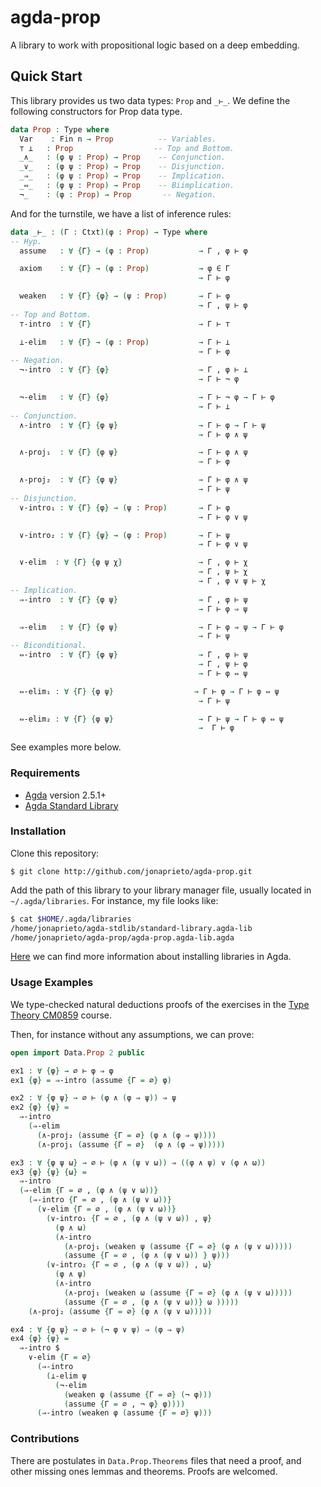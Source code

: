 # agda-prop
A library to work with propositional logic based on a deep embedding.

## Quick Start

This library provides us two data types: `Prop` and `_⊢_`.
We define the following constructors for Prop data type.

```agda
data Prop : Type where
  Var    : Fin n → Prop          -- Variables.
  ⊤ ⊥   : Prop                  -- Top and Bottom.
  _∧_   : (φ ψ : Prop) → Prop    -- Conjunction.
  _∨_   : (φ ψ : Prop) → Prop    -- Disjunction.
  _⇒_   : (φ ψ : Prop) → Prop    -- Implication.
  _⇔_   : (φ ψ : Prop) → Prop    -- Biimplication.
  ¬_    : (φ : Prop) → Prop       -- Negation.
```
And for the turnstile, we have a list of inference rules:

```agda
data _⊢_ : (Γ : Ctxt)(φ : Prop) → Type where
-- Hyp.
  assume   : ∀ {Γ} → (φ : Prop)           → Γ , φ ⊢ φ

  axiom    : ∀ {Γ} → (φ : Prop)           → φ ∈ Γ
                                          → Γ ⊢ φ

  weaken   : ∀ {Γ} {φ} → (ψ : Prop)       → Γ ⊢ φ
                                          → Γ , ψ ⊢ φ
-- Top and Bottom.
  ⊤-intro  : ∀ {Γ}                        → Γ ⊢ ⊤

  ⊥-elim   : ∀ {Γ} → (φ : Prop)           → Γ ⊢ ⊥
                                          → Γ ⊢ φ
-- Negation.
  ¬-intro  : ∀ {Γ} {φ}                    → Γ , φ ⊢ ⊥
                                          → Γ ⊢ ¬ φ

  ¬-elim   : ∀ {Γ} {φ}                    → Γ ⊢ ¬ φ → Γ ⊢ φ
                                          → Γ ⊢ ⊥
-- Conjunction.
  ∧-intro  : ∀ {Γ} {φ ψ}                  → Γ ⊢ φ → Γ ⊢ ψ
                                          → Γ ⊢ φ ∧ ψ

  ∧-proj₁  : ∀ {Γ} {φ ψ}                  → Γ ⊢ φ ∧ ψ
                                          → Γ ⊢ φ

  ∧-proj₂  : ∀ {Γ} {φ ψ}                  → Γ ⊢ φ ∧ ψ
                                          → Γ ⊢ ψ
-- Disjunction.
  ∨-intro₁ : ∀ {Γ} {φ} → (ψ : Prop)       → Γ ⊢ φ
                                          → Γ ⊢ φ ∨ ψ

  ∨-intro₂ : ∀ {Γ} {ψ} → (φ : Prop)       → Γ ⊢ ψ
                                          → Γ ⊢ φ ∨ ψ

  ∨-elim  : ∀ {Γ} {φ ψ χ}                 → Γ , φ ⊢ χ
                                          → Γ , ψ ⊢ χ
                                          → Γ , φ ∨ ψ ⊢ χ
-- Implication.
  ⇒-intro  : ∀ {Γ} {φ ψ}                  → Γ , φ ⊢ ψ
                                          → Γ ⊢ φ ⇒ ψ

  ⇒-elim   : ∀ {Γ} {φ ψ}                  → Γ ⊢ φ ⇒ ψ → Γ ⊢ φ
                                          → Γ ⊢ ψ
-- Biconditional.
  ⇔-intro  : ∀ {Γ} {φ ψ}                  → Γ , φ ⊢ ψ
                                          → Γ , ψ ⊢ φ
                                          → Γ ⊢ φ ⇔ ψ

  ⇔-elim₁ : ∀ {Γ} {φ ψ}                  → Γ ⊢ φ → Γ ⊢ φ ⇔ ψ
                                          → Γ ⊢ ψ

  ⇔-elim₂ : ∀ {Γ} {φ ψ}                   → Γ ⊢ ψ → Γ ⊢ φ ⇔ ψ
                                          →  Γ ⊢ φ
```

See examples more below.

### Requirements

* [Agda](https://github.com/agda/agda) version 2.5.1+
* [Agda Standard Library](https://github.com/agda/agda-stdlib/)

### Installation

Clone this repository:

```
$ git clone http://github.com/jonaprieto/agda-prop.git
```

Add the path of this library to your library manager file, usually
located in `~/.agda/libraries`. For instance, my file looks like:

```bash
$ cat $HOME/.agda/libraries
/home/jonaprieto/agda-stdlib/standard-library.agda-lib
/home/jonaprieto/agda-prop/agda-prop.agda-lib.agda
```

[Here](http://agda.readthedocs.io/en/latest/tools/package-system.html#installing-libraries)
we can find more information about installing libraries in Agda.

### Usage Examples

We type-checked natural deductions proofs of the exercises in the
[Type Theory CM0859](http://www1.eafit.edu.co/asr/courses/type-theory-CM0859/exercises.pdf)
course.

Then, for instance without any assumptions, we can prove:

```agda
open import Data.Prop 2 public

ex1 : ∀ {φ} → ∅ ⊢ φ ⇒ φ
ex1 {φ} = ⇒-intro (assume {Γ = ∅} φ)

ex2 : ∀ {φ ψ} → ∅ ⊢ (φ ∧ (φ ⇒ ψ)) ⇒ ψ
ex2 {φ} {ψ} =
  ⇒-intro
    (⇒-elim
      (∧-proj₂ (assume {Γ = ∅} (φ ∧ (φ ⇒ ψ))))
      (∧-proj₁ (assume {Γ = ∅}  (φ ∧ (φ ⇒ ψ)))))

ex3 : ∀ {φ ψ ω} → ∅ ⊢ (φ ∧ (ψ ∨ ω)) ⇒ ((φ ∧ ψ) ∨ (φ ∧ ω))
ex3 {φ} {ψ} {ω} =
  ⇒-intro
  (⇒-elim {Γ = ∅ , (φ ∧ (ψ ∨ ω))}
    (⇒-intro {Γ = ∅ , (φ ∧ (ψ ∨ ω))}
      (∨-elim {Γ = ∅ , (φ ∧ (ψ ∨ ω))}
        (∨-intro₁ {Γ = ∅ , (φ ∧ (ψ ∨ ω)) , ψ}
          (φ ∧ ω)
          (∧-intro
            (∧-proj₁ (weaken ψ (assume {Γ = ∅} (φ ∧ (ψ ∨ ω)))))
            (assume {Γ = ∅ , (φ ∧ (ψ ∨ ω)) } ψ)))
        (∨-intro₂ {Γ = ∅ , (φ ∧ (ψ ∨ ω)) , ω}
          (φ ∧ ψ)
          (∧-intro
            (∧-proj₁ (weaken ω (assume {Γ = ∅} (φ ∧ (ψ ∨ ω)))))
            (assume {Γ = ∅ , (φ ∧ (ψ ∨ ω))} ω )))))
    (∧-proj₂ (assume {Γ = ∅} (φ ∧ (ψ ∨ ω)))))

ex4 : ∀ {φ ψ} → ∅ ⊢ (¬ φ ∨ ψ) ⇒ (φ ⇒ ψ)
ex4 {φ} {ψ} =
  ⇒-intro $
    ∨-elim {Γ = ∅}
      (⇒-intro
        (⊥-elim ψ
          (¬-elim
            (weaken φ (assume {Γ = ∅} (¬ φ)))
            (assume {Γ = ∅ , ¬ φ} φ))))
      (⇒-intro (weaken φ (assume {Γ = ∅} ψ)))

```

### Contributions

There are postulates in `Data.Prop.Theorems` files that need a proof, and
other missing ones lemmas and theorems. Proofs are welcomed.
